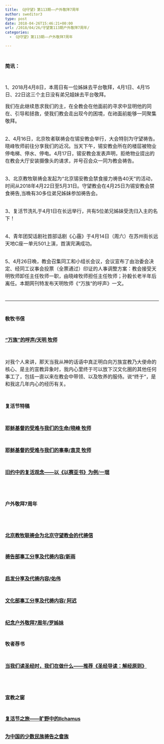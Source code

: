 ```yaml
---
title: 《@守望》第113期——户外敬拜7周年
author: sweditor3
type: post
date: 2018-04-26T15:46:21+00:00
url: /2018/04/26/守望第113期户外敬拜7周年/
categories:
  - 《@守望》第113期——户外敬拜7周年

---
```

&nbsp;

<span style="font-size: 12pt;"><strong>简讯：</strong></span>

&nbsp;

<span style="font-size: 12pt;">1、2018月4月8日，本周日有一位姊妹去平台敬拜，4月1日、4月15日、22日这三个主日没有弟兄姐妹去平台敬拜。</span>

<span style="font-size: 12pt;">我们在此继续恳求我们的主，在全教会在他面前的寻求中显明他的同在、引导和拯救，使我们教会走出现今的困境，在祂面前能够一同聚集敬拜。</span>

<span style="font-size: 12pt;"><br /> 2、4月16日，北京牧者联祷会在锡安教会举行，大会特别为守望祷告。晓峰牧师前往分享我们的近况。当天下午，锡安教会所在的楼层被物业停电梯、停水、停电。4月17日，锡安教会发表声明，拒绝物业提出的在教会大厅安装摄像头的请求，并号召会众一同为教会祷告。</span>

<span style="font-size: 12pt;"><br /> 3、北京教牧联祷会发起为“北京锡安教会禁食接力祷告40天”的活动，时间从2018年4月22日至5月31日。守望教会在4月25日为锡安教会禁食祷告,当晚有30多位弟兄姊妹参加祷告会。</span>

<span style="font-size: 12pt;"><br /> 3、复活节洗礼于4月1日在长远举行，共有5位弟兄姊妹受洗归入主的名下！</span>

<span style="font-size: 12pt;"><br /> 4、青年团契话剧社首部话剧《心霾》于4月14日（周六）在苏州街长远天地C座一单元501上演，首演完满成功。</span>

<span style="font-size: 12pt;"><br /> 5、4月26日晚，教会召集同工和小组长会议，会议宣布了由治委会决定、经同工议事会投票（全票通过）印证的人事调整方案：教会接受天明牧师卸任主任牧师一职，由晓峰牧师担任主任牧师；孙毅长老半年后离任。本期网刊特发布天明牧师《“万族”的呼声》一文。</span>

&nbsp;

* * *

&nbsp;

<span style="font-size: 12pt;"><strong>敎牧书信</strong></span>

&nbsp;

<span style="font-size: 12pt;"><a href="/2018/04/26/16790/"><strong>“万族”的呼声/天明 牧师</strong></a></span>

<span style="font-size: 12pt;"><strong> </strong></span>

<span style="font-size: 12pt;">对我个人来讲，那天当我从神的话语中真正明白向万族宣教乃大使命的核心、是主的宣教异象时，我内心里终于可以放下汉文化圈的其他任何事工了，包括一直以来在教会中带领、以及牧养的服侍。说“终于”，是和我这几年内心的经历有关。</span>

<span style="font-size: 12pt;"><strong> </strong></span>

<span style="font-size: 12pt;"><strong>复活节特稿</strong></span>

<span style="font-size: 12pt;"><strong> </strong></span>

<span style="font-size: 12pt;"><a href="/2018/04/26/耶稣基督的受难与我们的生命/"><strong>耶稣基督的受难与我们的生命/晓峰 牧师</strong></a></span>

<span style="font-size: 12pt;"><strong> </strong></span>

<span style="font-size: 12pt;"><a href="/2018/04/26/基督受难与我们的侍奉/"><strong>耶稣基督的受难与我们的事奉/袁灵 牧师</strong></a></span>

<span style="font-size: 12pt;"><strong> </strong></span>

<span style="font-size: 12pt;"><a href="/2018/04/26/旧约中的复活观念以以赛亚书为例/"><strong>旧约中的复活观念——以《以赛亚书》为例</strong>/<strong>一琨</strong></a></span>

<span style="font-size: 12pt;"><strong> </strong></span>

&nbsp;

<span style="font-size: 12pt;"><strong>户外敬拜7周年</strong></span>

&nbsp;

<span style="font-size: 12pt;"><strong> </strong></span>

<span style="font-size: 12pt;"><a href="/2018/04/26/北京教牧联祷会为北京守望教会的代祷信/"><strong>北京教牧联祷会为北京守望教会的代祷信</strong></a></span>

&nbsp;

<span style="font-size: 12pt;"><a href="/2018/04/26/祷告事工分享/"><strong>祷告部事工分享及代祷内容/新雨</strong></a></span>

<span style="font-size: 12pt;"><strong> </strong></span>

<span style="font-size: 12pt;"><a href="/2018/04/26/启发事工介绍/"><strong>启发分享及代祷内容/佑伟</strong></a></span>

<span style="font-size: 12pt;"><strong> </strong></span>

<span style="font-size: 12pt;"><a href="/2018/04/26/文化事工部分享/"><strong>文化部事工分享及代祷内容/ 阿迟</strong></a></span>

<span style="font-size: 12pt;"><strong> </strong></span>

<span style="font-size: 12pt;"><a href="/2018/04/26/小户外七周岁/"><strong>纪念户外敬拜7周年/罗姊妹</strong></a></span>

&nbsp;

<span style="font-size: 12pt;"><strong>牧者荐书</strong></span>

<span style="font-size: 12pt;"><strong> </strong></span>

<span style="font-size: 12pt;"><a href="/2018/04/26/当我们读圣经时我们在做什么推荐圣经导/"><strong>当我们读圣经时，我们在做什么</strong><strong>——</strong><strong>推荐《圣经导读：解经原则》</strong></a></span>

&nbsp;

<span style="font-size: 12pt;"><strong> </strong></span>

**<span style="font-size: 12pt;">宣教之窗</span>**

&nbsp;

**[<span style="font-size: 12pt;">复活节之旅——旷野中的Ilchamus</span>][1]**

**[<span style="font-size: 12pt;"><br /> 为中国的少数民族祷告之畲族</span>][2]**

 [1]: /2018/04/26/复活节之旅旷野中的ilchamus/
 [2]: /2018/04/26/为中国的少数民族祷告之畲族/